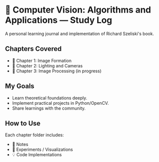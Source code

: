 # 📘 Computer Vision: Algorithms and Applications — Study Log

A personal learning journal and implementation of Richard Szeliski's book.

## Chapters Covered

- 🔄 Chapter 1: Image Formation
- 🔄 Chapter 2: Lighting and Cameras
- 🔄 Chapter 3: Image Processing (in progress)

## My Goals
- Learn theoretical foundations deeply.
- Implement practical projects in Python/OpenCV.
- Share learnings with the community.

## How to Use
Each chapter folder includes:
- 📓 Notes
- 🧪 Experiments / Visualizations
- 💡 Code Implementations
